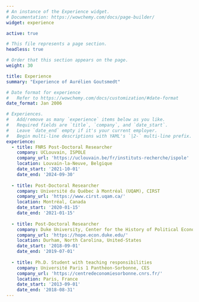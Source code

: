 ```yaml
---
# An instance of the Experience widget.
# Documentation: https://wowchemy.com/docs/page-builder/
widget: experience

active: true

# This file represents a page section.
headless: true

# Order that this section appears on the page.
weight: 30

title: Experience
summary: "Experience of Aurélien Goutsmedt"

# Date format for experience
#   Refer to https://wowchemy.com/docs/customization/#date-format
date_format: Jan 2006

# Experiences.
#   Add/remove as many `experience` items below as you like.
#   Required fields are `title`, `company`, and `date_start`.
#   Leave `date_end` empty if it's your current employer.
#   Begin multi-line descriptions with YAML's `|2-` multi-line prefix.
experience:
  - title: FNRS Post-Doctoral Researcher
    company: UCLouvain, ISPOLE
    company_url: 'https://uclouvain.be/fr/instituts-recherche/ispole'
    location: Louvain-la-Neuve, Belgique
    date_start: '2021-10-01'
    date_end: '2024-09-30'
    
  - title: Post-Doctoral Researcher
    company: Université du Québec à Montréal (UQAM), CIRST
    company_url: 'https://www.cirst.uqam.ca/'
    location: Montréal, Canada
    date_start: '2020-01-15'
    date_end: '2021-01-15'
    
  - title: Post-Doctoral Researcher
    company: Duke University, Center for the History of Political Economy
    company_url: 'https://hope.econ.duke.edu/'
    location: Durham, North Carolina, United-States
    date_start: '2018-09-01'
    date_end: '2019-07-01'
        
  - title: Ph.D. Student with teaching responsibilities
    company: Université Paris 1 Panthéon-Sorbonne, CES
    company_url: 'https://centredeconomiesorbonne.cnrs.fr/'
    location: Paris, France
    date_start: '2013-09-01'
    date_end: '2018-08-31'
---
```


